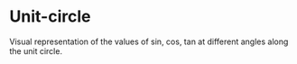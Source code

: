 # Unit-circle
Visual representation of the values of sin, cos, tan at different angles along the unit circle.

